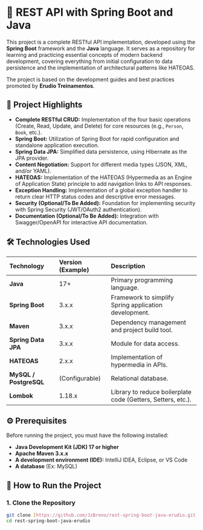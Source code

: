 # 🚀 REST API with Spring Boot and Java

This project is a complete RESTful API implementation, developed using the **Spring Boot** framework and the **Java** language. It serves as a repository for learning and practicing essential concepts of modern backend development, covering everything from initial configuration to data persistence and the implementation of architectural patterns like HATEOAS.

The project is based on the development guides and best practices promoted by **Erudio Treinamentos**.

## 🌟 Project Highlights

* **Complete RESTful CRUD:** Implementation of the four basic operations (Create, Read, Update, and Delete) for core resources (e.g., `Person`, `Book`, etc.).
* **Spring Boot:** Utilization of Spring Boot for rapid configuration and standalone application execution.
* **Spring Data JPA:** Simplified data persistence, using Hibernate as the JPA provider.
* **Content Negotiation:** Support for different media types (JSON, XML, and/or YAML).
* **HATEOAS:** Implementation of the HATEOAS (Hypermedia as an Engine of Application State) principle to add navigation links to API responses.
* **Exception Handling:** Implementation of a global exception handler to return clear HTTP status codes and descriptive error messages.
* **Security (Optional/To Be Added):** Foundation for implementing security with Spring Security (JWT/OAuth2 authentication).
* **Documentation (Optional/To Be Added):** Integration with Swagger/OpenAPI for interactive API documentation.

## 🛠️ Technologies Used

| Technology | Version (Example) | Description |
| :--- | :--- | :--- |
| **Java** | 17+ | Primary programming language. |
| **Spring Boot** | 3.x.x | Framework to simplify Spring application development. |
| **Maven** | 3.x.x | Dependency management and project build tool. |
| **Spring Data JPA** | 3.x.x | Module for data access. |
| **HATEOAS** | 2.x.x | Implementation of hypermedia in APIs. |
| **MySQL / PostgreSQL** | (Configurable) | Relational database. |
| **Lombok** | 1.18.x | Library to reduce boilerplate code (Getters, Setters, etc.). |

## ⚙️ Prerequisites

Before running the project, you must have the following installed:

* **Java Development Kit (JDK) 17 or higher**
* **Apache Maven 3.x.x**
* **A development environment (IDE):** IntelliJ IDEA, Eclipse, or VS Code
* **A database** (Ex: MySQL)

## 🚀 How to Run the Project

### 1. Clone the Repository

```bash
git clone [https://github.com/JzBreno/rest-spring-boot-java-erudio.git](https://github.com/JzBreno/rest-spring-boot-java-erudio.git)
cd rest-spring-boot-java-erudio

